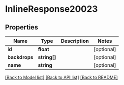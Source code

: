# InlineResponse20023

## Properties
Name | Type | Description | Notes
------------ | ------------- | ------------- | -------------
**id** | **float** |  | [optional] 
**backdrops** | **string[]** |  | [optional] 
**name** | **string** |  | [optional] 

[[Back to Model list]](../../README.md#documentation-for-models) [[Back to API list]](../../README.md#documentation-for-api-endpoints) [[Back to README]](../../README.md)

